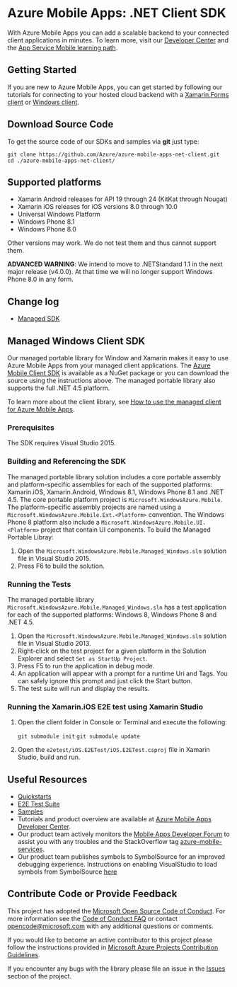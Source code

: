 # Azure Mobile Apps: .NET Client SDK

With Azure Mobile Apps you can add a scalable backend to your connected client applications in minutes. To learn more, visit our [Developer Center](http://azure.microsoft.com/en-us/develop/mobile) and the [App Service Mobile learning path](https://azure.microsoft.com/en-us/documentation/learning-paths/appservice-mobileapps/).

## Getting Started

If you are new to Azure Mobile Apps, you can get started by following our tutorials for connecting to your hosted cloud backend with a [Xamarin.Forms client](https://azure.microsoft.com/en-us/documentation/articles/app-service-mobile-xamarin-forms-get-started/) or [Windows client](https://azure.microsoft.com/en-us/documentation/articles/app-service-mobile-windows-store-dotnet-get-started/).

## Download Source Code

To get the source code of our SDKs and samples via **git** just type:

    git clone https://github.com/Azure/azure-mobile-apps-net-client.git
    cd ./azure-mobile-apps-net-client/

## Supported platforms

* Xamarin Android releases for API 19 through 24 (KitKat through Nougat)
* Xamarin iOS releases for iOS versions 8.0 through 10.0
* Universal Windows Platform
* Windows Phone 8.1
* Windows Phone 8.0

Other versions may work.  We do not test them and thus cannot support them.

**ADVANCED WARNING**: We intend to move to .NETStandard 1.1 in the next major release (v4.0.0).  At that
time we will no longer support Windows Phone 8.0 in any form.

## Change log
- [Managed SDK](CHANGELOG.md)

## Managed Windows Client SDK

Our managed portable library for Window and Xamarin makes it easy to use Azure Mobile Apps from your managed client applications. The [Azure Mobile Client SDK](https://www.nuget.org/packages/Microsoft.Azure.Mobile.Client/) is available
as a NuGet package or you can download the source using the instructions above. The managed portable library also supports the full .NET 4.5 platform.

To learn more about the client library, see [How to use the managed client for Azure Mobile Apps](https://azure.microsoft.com/en-us/documentation/articles/app-service-mobile-dotnet-how-to-use-client-library/).

### Prerequisites

The SDK requires Visual Studio 2015.

### Building and Referencing the SDK

The managed portable library solution includes a core portable assembly and platform-specific assemblies for each of the supported platforms: Xamarin.iOS, Xamarin.Android, Windows 8.1, Windows Phone 8.1 and .NET 4.5. The core portable platform project is ```Microsoft.WindowsAzure.Mobile```. The platform-specific assembly projects are
named using a ```Microsoft.WindowsAzure.Mobile.Ext.<Platform>``` convention. The Windows Phone 8 platform also
include a ```Microsoft.WindowsAzure.Mobile.UI.<Platform>``` project that contain UI components. To build the Managed Portable Libray:

1. Open the ```Microsoft.WindowsAzure.Mobile.Managed_Windows.sln``` solution file in Visual Studio 2015.
2. Press F6 to build the solution.

### Running the Tests

The managed portable library ```Microsoft.WindowsAzure.Mobile.Managed_Windows.sln``` has a test application for each of the supported platforms: Windows 8,
Windows Phone 8 and .NET 4.5.

1. Open the ```Microsoft.WindowsAzure.Mobile.Managed_Windows.sln``` solution file in Visual Studio 2013.
2. Right-click on the test project for a given platform in the Solution Explorer and select ```Set as StartUp Project```.
3. Press F5 to run the application in debug mode.
4. An application will appear with a prompt for a runtime Uri and Tags. You can safely ignore this prompt and just click the Start button.
5. The test suite will run and display the results.

### Running the Xamarin.iOS E2E test using Xamarin Studio
1. Open the client folder in Console or Terminal and execute the following:

   ```git submodule init```
   ```git submodule update```
2. Open the ```e2etest/iOS.E2ETest/iOS.E2ETest.csproj``` file in Xamarin Studio, build and run.

## Useful Resources

* [Quickstarts](https://github.com/Azure/azure-mobile-apps-quickstarts)
* [E2E Test Suite](e2etest)
* [Samples](https://azure.microsoft.com/en-us/documentation/samples/?service=app-service&term=mobile)
* Tutorials and product overview are available at [Azure Mobile Apps Developer Center](http://azure.microsoft.com/en-us/develop/mobile).
* Our product team actively monitors the [Mobile Apps Developer Forum](http://social.msdn.microsoft.com/Forums/en-US/azuremobile/) to assist you with any troubles and the StackOverflow tag [azure-mobile-services](http://stackoverflow.com/questions/tagged/azure-mobile-services).
* Our product team publishes symbols to SymbolSource for an improved debugging experience. Instructions on enabling VisualStudio to load symbols from SymbolSource [here](http://www.symbolsource.org/Public/Wiki/Using)

## Contribute Code or Provide Feedback

This project has adopted the [Microsoft Open Source Code of Conduct](https://opensource.microsoft.com/codeofconduct/). For more information see the [Code of Conduct FAQ](https://opensource.microsoft.com/codeofconduct/faq/) or contact [opencode@microsoft.com](mailto:opencode@microsoft.com) with any additional questions or comments.

If you would like to become an active contributor to this project please follow the instructions provided in [Microsoft Azure Projects Contribution Guidelines](http://azure.github.com/guidelines.html).

If you encounter any bugs with the library please file an issue in the [Issues](https://github.com/Azure/azure-mobile-apps-net-client/issues) section of the project.
